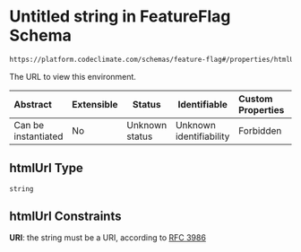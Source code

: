 # Untitled string in FeatureFlag Schema

```txt
https://platform.codeclimate.com/schemas/feature-flag#/properties/htmlUrl
```

The URL to view this environment.


| Abstract            | Extensible | Status         | Identifiable            | Custom Properties | Additional Properties | Access Restrictions | Defined In                                                                                |
| :------------------ | ---------- | -------------- | ----------------------- | :---------------- | --------------------- | ------------------- | ----------------------------------------------------------------------------------------- |
| Can be instantiated | No         | Unknown status | Unknown identifiability | Forbidden         | Allowed               | none                | [FeatureFlag.schema.json\*](../../schemas/FeatureFlag.schema.json "open original schema") |

## htmlUrl Type

`string`

## htmlUrl Constraints

**URI**: the string must be a URI, according to [RFC 3986](https://tools.ietf.org/html/rfc4291 "check the specification")
